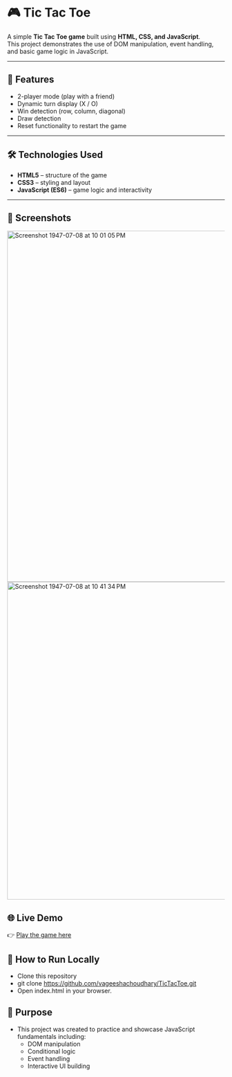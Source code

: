 # 🎮 Tic Tac Toe

A simple **Tic Tac Toe game** built using **HTML, CSS, and JavaScript**.  
This project demonstrates the use of DOM manipulation, event handling, and basic game logic in JavaScript.

---

## 🚀 Features
- 2-player mode (play with a friend)  
- Dynamic turn display (X / O)  
- Win detection (row, column, diagonal)  
- Draw detection  
- Reset functionality to restart the game  

---

## 🛠️ Technologies Used
- **HTML5** – structure of the game  
- **CSS3** – styling and layout  
- **JavaScript (ES6)** – game logic and interactivity  

---

## 📸 Screenshots
<img width="1440" height="811" alt="Screenshot 1947-07-08 at 10 01 05 PM" src="https://github.com/user-attachments/assets/dbc76ddf-bbfe-4571-ba43-40f5c10c8ee4" />
<img width="1440" height="734" alt="Screenshot 1947-07-08 at 10 41 34 PM" src="https://github.com/user-attachments/assets/d304512d-4bc8-438d-a2f4-463abfb23594" />

## 🌐 Live Demo
👉 [Play the game here](https://vageeshachoudhary.github.io/TicTacToe/)

## 📌 How to Run Locally
- Clone this repository
- git clone https://github.com/vageeshachoudhary/TicTacToe.git
- Open index.html in your browser.

## 🎯 Purpose
- This project was created to practice and showcase JavaScript fundamentals including:
    - DOM manipulation
    - Conditional logic
    - Event handling
    - Interactive UI building
